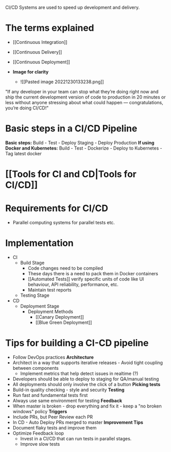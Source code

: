 CI/CD Systems are used to speed up development and delivery.

# The terms explained
- [[Continuous Integration]]
- [[Continuous Delivery]]
- [[Continuous Deployment]]

- **Image for clarity**
	- ![[Pasted image 20221230133238.png]]

"If any developer in your team can stop what they’re doing right now and ship the current development version of code to production in 20 minutes or less without anyone stressing about what could happen — congratulations, you’re doing CI/CD!"

# Basic steps in a CI/CD Pipeline
**Basic steps:** Build - Test - Deploy Staging - Deploy Production
**If using Docker and Kubernetes:** Build - Test - Dockerize - Deploy to Kubernetes - Tag latest docker

# [[Tools for CI and CD|Tools for CI/CD]]

# Requirements for CI/CD
 - Parallel computing systems for parallel tests etc.

# Implementation
- CI
	- Build Stage
		- Code changes need to be compiled
		- These days there is a need to pack them in Docker containers
		- [[Automated Tests]] verify specific units of code like UI behaviour, API reliability, performance, etc.
		- Maintain test reports
	- Testing Stage
- CD
	- Deployment Stage
		- Deployment Methods
			- [[Canary Deployment]]
			- [[Blue Green Deployment]]

# Tips for building a CI-CD pipeline
- Follow DevOps practices
**Architecture**
- Architect in a way that supports iterative releases - Avoid tight coupling between components
	- Implement metrics that help detect issues in realtime (?)
- Developers should be able to deploy to staging for QA/manual testing
- All deployments should only involve the click of a button
**Picking tests**
- Build-in quality checking - style and security
**Testing**
- Run fast and fundamental tests first
- Always use same environment for testing
**Feedback**
- When master is broken - drop everything and fix it - keep a "no broken windows" policy
**Triggers**
- Include PRs, but Peer Review each PR
- In CD - Auto Deploy PRs merged to master
**Improvement Tips**
- Document flaky tests and improve them
- Optimize Feedback loop
	- Invest in a CI/CD that can run tests in parallel stages.
	- Improve slow tests